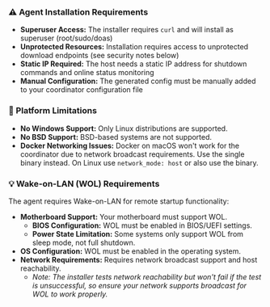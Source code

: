 <!-- ONLY USE HTML IN THIS FILE, IT GETS INCLUDED IN THE WebGUI -->

<aside class="alert alert-warning" role="note" aria-label="Agent Installation Requirements">
    <h3 class="alert-title">⚠️ Agent Installation Requirements</h3>
    <ul>
        <li><strong>Superuser Access:</strong> The installer requires <code>curl</code> and will install as
            superuser (root/sudo/doas)</li>
        <li><strong>Unprotected Resources:</strong> Installation requires access to unprotected
            download endpoints (see security notes below)</li>
        <li><strong>Static IP Required:</strong> The host needs a static IP address for shutdown
            commands and online status monitoring</li>
        <li><strong>Manual Configuration:</strong> The generated config must be manually added
            to your coordinator configuration file</li>
    </ul>
</aside>

<aside class="alert alert-error" role="note" aria-label="Platform Limitations">
    <h3 class="alert-title">🚫 Platform Limitations</h3>
    <ul>
        <li><strong>No Windows Support:</strong> Only Linux distributions are supported.</li>
        <li><strong>No BSD Support:</strong> BSD-based systems are not supported.</li>
        <li><strong>Docker Networking Issues:</strong> Docker on macOS won't work for the coordinator due to network broadcast requirements. Use the single binary instead. On Linux use <code>network_mode: host</code> or also use the binary.</li>
    </ul>
</aside>

<aside class="alert alert-info" role="note" aria-label="Wake-on-LAN (WOL) Requirements">
    <h3 class="alert-title">💡 Wake-on-LAN (WOL) Requirements</h3>
    <p>The agent requires Wake-on-LAN for remote startup functionality:</p>
    <ul>
        <li><strong>Motherboard Support:</strong> Your motherboard must support WOL.
            <ul>
                <li><strong>BIOS Configuration:</strong> WOL must be enabled in BIOS/UEFI settings.</li>
                <li><strong>Power State Limitation:</strong> Some systems only support WOL from sleep mode, not full shutdown.</li>
            </ul>
        </li>
        <li><strong>OS Configuration:</strong> WOL must be enabled in the operating system.</li>
        <li><strong>Network Requirements:</strong> Requires network broadcast support and host reachability.
            <ul>
                <li><em>Note: The installer tests network reachability but won't fail if the test is unsuccessful, so ensure your network supports broadcast for WOL to work properly.</em></li>
            </ul>
        </li>
    </ul>
</aside>